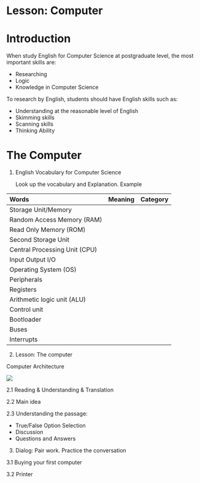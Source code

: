 
# Lesson: Computer

# Introduction
When study English for Computer Science at postgraduate level, the most important skills  are:

+ Researching
+ Logic
+ Knowledge in Computer Science

To research by English, students should have English skills such as:

+ Understanding at the reasonable level of English
+ Skimming skills
+ Scanning skills
+ Thinking Ability
# The Computer

1. English Vocabulary for Computer Science
   
   Look up the vocabulary and Explanation.
   Example

| Words            | Meaning | Category|
| :---------------- | :------: | ----: |
| Storage Unit/Memory |     |  |
| Random Access Memory (RAM) |     |  |
| Read Only Memory (ROM) |     |  |
| Second Storage Unit |     |  |
| Central Processing Unit (CPU) |    |  |
| Input Output I/O |     |  |
| Operating System (OS) |     |  |
| Peripherals |    |  |
| Registers |     |  |
| Arithmetic logic unit (ALU) |     |  |
| Control unit |    |  |
| Bootloader |    |  |
| Buses |    |  |
| Interrupts |    |  |


   
2. Lesson: The computer

Computer Architecture

<img src="https://nglthu.github.io/English_5_1_24/Computer/img/architecture.png" >
   
2.1 Reading & Understanding & Translation 

2.2 Main idea

2.3 Understanding the passage:

   + True/False Option Selection
   + Discussion
   + Questions and Answers
     
3. Dialog: Pair work. Practice the conversation
   
3.1 Buying your first computer

3.2 Printer
